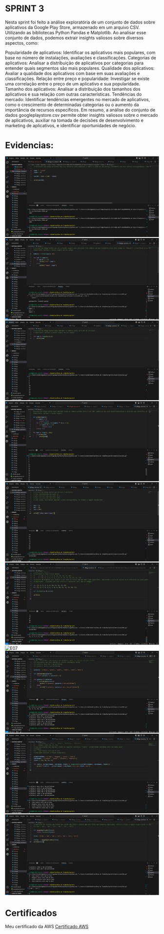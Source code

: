# SPRINT 3 
Nesta sprint  foi feito a análise exploratória de um conjunto de dados sobre aplicativos da Google Play Store, armazenado em um arquivo CSV. Utilizando as bibliotecas Python Pandas e Matplotlib. Ao analisar esse conjunto de dados, podemos extrair insights valiosos sobre diversos aspectos, como:

Popularidade de aplicativos: Identificar os aplicativos mais populares, com base no número de instalações, avaliações e classificações.
Categorias de aplicativos: Analisar a distribuição de aplicativos por categorias para entender quais segmentos são mais populares.
Qualidade dos aplicativos: Avaliar a qualidade dos aplicativos com base em suas avaliações e classificações.
Relação entre preço e popularidade: Investigar se existe uma correlação entre o preço de um aplicativo e sua popularidade.
Tamanho dos aplicativos: Analisar a distribuição dos tamanhos dos aplicativos e sua relação com outras características.
Tendências do mercado: Identificar tendências emergentes no mercado de aplicativos, como o crescimento de determinadas categorias ou o aumento da importância de recursos específicos. Em resumo, a análise do conjunto de dados googleplaystore.csv permite obter insights valiosos sobre o mercado de aplicativos, auxiliar na tomada de decisões de desenvolvimento e marketing de aplicativos, e identificar oportunidades de negócio.

# Evidencias:
![E01](EVIDENCIAS/E01.png)
![E02](EVIDENCIAS/E02.png)
![E03](EVIDENCIAS/E03.png)
![E04](EVIDENCIAS/E04.png)
![E05](EVIDENCIAS/E05.png)
![E06](EVIDENCIAS/E06.png)
![E07](EVIDENCIAS/Eg07.png)
![E08](EVIDENCIAS/E08.png)
![E09](EVIDENCIAS/E09.png)
![E10](EVIDENCIAS/E10.png)





# Certificados
Meu certificado da AWS
[Certificado AWS](/CERTIFICADOS/AWS%20Partner%20Sales%20Accreditation%20Business%20Leide%20Luciana%20pinto%20do%20Rosário.pdf)
